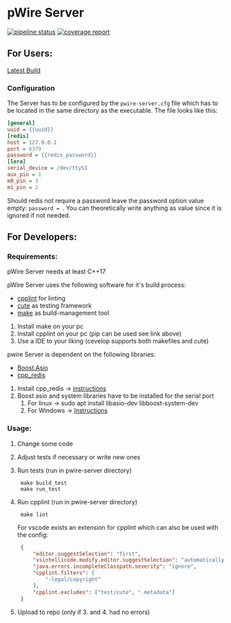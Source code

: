 # pWire Server
[![pipeline status](https://gitlab.dev.ifs.hsr.ch/epj/2020/pwire/pwire-server/badges/master/pipeline.svg)](https://gitlab.dev.ifs.hsr.ch/epj/2020/pwire/pwire-server/-/commits/master)
[![coverage report](https://gitlab.dev.ifs.hsr.ch/epj/2020/pwire/pwire-server/badges/master/coverage.svg)](https://gitlab.dev.ifs.hsr.ch/epj/2020/pwire/pwire-server/-/commits/master)
## For Users:
[Latest Build](https://gitlab.dev.ifs.hsr.ch/epj/2020/pwire/pwire-server/-/jobs/artifacts/master/raw/exe/build/pwire-server?job=build_prod)
### Configuration
The Server has to be configured by the `pwire-server.cfg` file which has to be located in the same directory as the executable.
The file looks like this:
```ini
[general]
uuid = {{uuid}}
[redis]
host = 127.0.0.1
port = 6379
password = {{redis_password}}
[lora]
serial_device = /dev/ttyS1
aux_pin = 1
m0_pin = 3
m1_pin = 2
```
Should redis not require a password leave the password option value empty: `password = `. You can theoretically write
anything as value since it is ignored if not needed.

## For Developers:

### Requirements:
pWire Server needs at least C++17

pWire Server uses the following software for it's build process:

- [cpplint](https://github.com/cpplint/cpplint) for linting
- [cute](https://cute-test.com/) as testing framework
- [make](https://en.wikipedia.org/wiki/Make_(software)) as build-management tool
1. Install make on your pc
2. Install cpplint on your pc (pip can be used see link above)
3. Use a IDE to your liking (cevelop supports both makefiles and cute)

pwire Server is dependent on the following libraries:
- [Boost.Asio](https://www.boost.org/doc/libs/1_72_0/doc/html/boost_asio.html)
- [cpp_redis](https://github.com/cpp-redis/cpp_redis)
1. Install cpp_redis -> [instructions](https://github.com/cpp-redis/cpp_redis/wiki/Installation)
2. Boost asio and system libraries have to be installed for the serial port
    1. For linux -> sudo apt install libasio-dev libboost-system-dev
    2. For Windows -> [Instructions](https://www.boost.org/doc/libs/1_72_0/more/getting_started/windows.html)
### Usage:

1. Change some code
2. Adjust tests if necessary or write new ones
3. Run tests (run in pwire-server directory)
   
   ```
    make build_test
    make run_test
   ```
4. Run cpplint (run in pwire-server directory)
   
   ```
    make lint
   ```
   
    For vscode exists an extension for cpplint which can also be used with the config:
   
   ```json
    {
        "editor.suggestSelection": "first",
        "vsintellicode.modify.editor.suggestSelection": "automaticallyOverrodeDefaultValue",
        "java.errors.incompleteClasspath.severity": "ignore",
        "cpplint.filters": [
            "-legal/copyright"
        ],
        "cpplint.excludes": ["test/cute", ".metadata"]
    }
   ```
5. Upload to repo (only if 3. and 4. had no errors)
